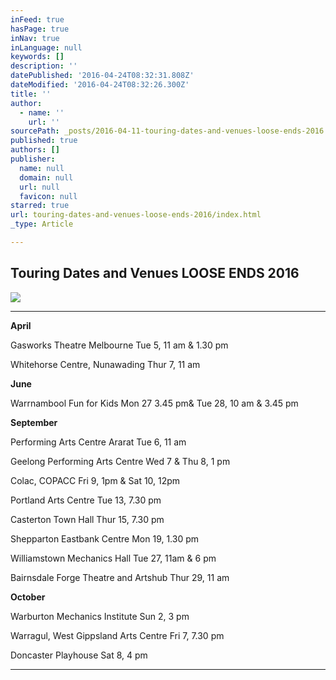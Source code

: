 ```yaml
---
inFeed: true
hasPage: true
inNav: true
inLanguage: null
keywords: []
description: ''
datePublished: '2016-04-24T08:32:31.808Z'
dateModified: '2016-04-24T08:32:26.300Z'
title: ''
author:
  - name: ''
    url: ''
sourcePath: _posts/2016-04-11-touring-dates-and-venues-loose-ends-2016.md
published: true
authors: []
publisher:
  name: null
  domain: null
  url: null
  favicon: null
starred: true
url: touring-dates-and-venues-loose-ends-2016/index.html
_type: Article

---
```

## Touring Dates and Venues LOOSE ENDS 2016
![](https://s3-us-west-2.amazonaws.com/the-grid-img/p/5af06380f7b49f0fa3daef0d9d218dd8cafd8557.jpg)

****

**April**

Gasworks Theatre Melbourne Tue 5, 11 am & 1.30 pm

Whitehorse Centre, Nunawading Thur 7, 11 am

**June**

Warrnambool Fun for Kids Mon 27 3.45 pm& Tue 28, 10 am & 3.45 pm

**September**

Performing Arts Centre Ararat Tue 6, 11 am

Geelong Performing Arts Centre Wed 7 & Thu 8, 1 pm

Colac, COPACC Fri 9, 1pm & Sat 10, 12pm

Portland Arts Centre Tue 13, 7.30 pm

Casterton Town Hall Thur 15, 7.30 pm

Shepparton Eastbank Centre Mon 19, 1.30 pm

Williamstown Mechanics Hall Tue 27, 11am & 6 pm

Bairnsdale Forge Theatre and Artshub Thur 29, 11 am

**October**

Warburton Mechanics Institute Sun 2, 3 pm

Warragul, West Gippsland Arts Centre Fri 7, 7.30 pm

Doncaster Playhouse Sat 8, 4 pm

****